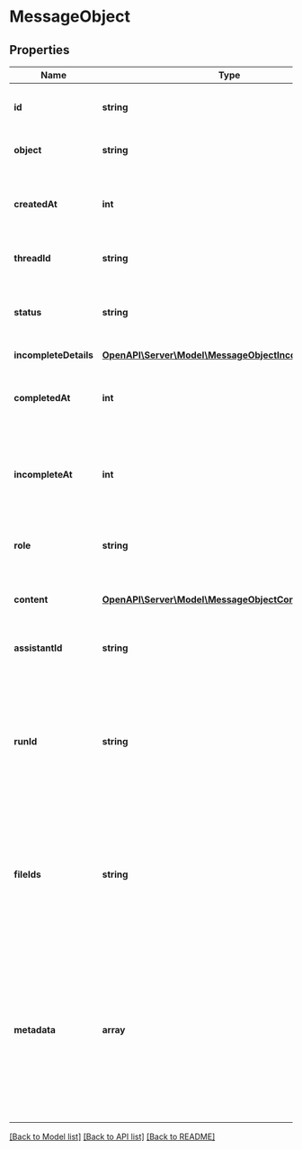 # MessageObject

## Properties
Name | Type | Description | Notes
------------ | ------------- | ------------- | -------------
**id** | **string** | The identifier, which can be referenced in API endpoints. | 
**object** | **string** | The object type, which is always &#x60;thread.message&#x60;. | 
**createdAt** | **int** | The Unix timestamp (in seconds) for when the message was created. | 
**threadId** | **string** | The [thread](/docs/api-reference/threads) ID that this message belongs to. | 
**status** | **string** | The status of the message, which can be either &#x60;in_progress&#x60;, &#x60;incomplete&#x60;, or &#x60;completed&#x60;. | 
**incompleteDetails** | [**OpenAPI\Server\Model\MessageObjectIncompleteDetails**](MessageObjectIncompleteDetails.md) |  | 
**completedAt** | **int** | The Unix timestamp (in seconds) for when the message was completed. | 
**incompleteAt** | **int** | The Unix timestamp (in seconds) for when the message was marked as incomplete. | 
**role** | **string** | The entity that produced the message. One of &#x60;user&#x60; or &#x60;assistant&#x60;. | 
**content** | [**OpenAPI\Server\Model\MessageObjectContentInner**](MessageObjectContentInner.md) | The content of the message in array of text and/or images. | 
**assistantId** | **string** | If applicable, the ID of the [assistant](/docs/api-reference/assistants) that authored this message. | 
**runId** | **string** | The ID of the [run](/docs/api-reference/runs) associated with the creation of this message. Value is &#x60;null&#x60; when messages are created manually using the create message or create thread endpoints. | 
**fileIds** | **string** | A list of [file](/docs/api-reference/files) IDs that the assistant should use. Useful for tools like retrieval and code_interpreter that can access files. A maximum of 10 files can be attached to a message. | 
**metadata** | **array** | Set of 16 key-value pairs that can be attached to an object. This can be useful for storing additional information about the object in a structured format. Keys can be a maximum of 64 characters long and values can be a maxium of 512 characters long. | 

[[Back to Model list]](../README.md#documentation-for-models) [[Back to API list]](../README.md#documentation-for-api-endpoints) [[Back to README]](../README.md)


